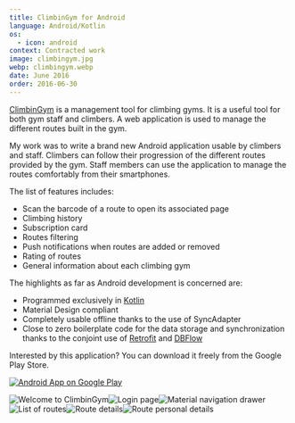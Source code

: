 ```yaml
---
title: ClimbinGym for Android
language: Android/Kotlin
os:
  - icon: android
context: Contracted work
image: climbingym.jpg
webp: climbingym.webp
date: June 2016
order: 2016-06-30
---
```


[ClimbinGym](https://www.climbingym.ch/) is a management tool for climbing gyms. It is a useful tool for both gym staff and climbers. A web application is used to manage the different routes built in the gym.

My work was to write a brand new Android application usable by climbers and staff. Climbers can follow their progression of the different routes provided by the gym. Staff members can use the application to manage the routes comfortably from their smartphones.

The list of features includes:

* Scan the barcode of a route to open its associated page
* Climbing history
* Subscription card
* Routes filtering
* Push notifications when routes are added or removed
* Rating of routes
* General information about each climbing gym

The highlights as far as Android development is concerned are:

* Programmed exclusively in [Kotlin](https://kotlinlang.org/)
* Material Design compliant
* Completely usable offline thanks to the use of SyncAdapter
* Close to zero boilerplate code for the data storage and synchronization thanks to the conjoint use of [Retrofit](https://square.github.io/retrofit/) and [DBFlow](https://github.com/Raizlabs/DBFlow)

Interested by this application? You can download it freely from the Google Play Store.

[![Android App on Google Play](/images/gplay-en.png)](https://play.google.com/store/apps/details?id=com.orstat.climbingym)

![Welcome to ClimbinGym](/images/climbingym/1.png)![Login page](/images/climbingym/2.png)![Material navigation drawer](/images/climbingym/3.png)![List of routes](/images/climbingym/4.png)![Route details](/images/climbingym/5.png)![Route personal details](/images/climbingym/6.png)
